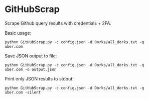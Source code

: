 # GitHubScrap

Scrape Github query results with credentials + 2FA.


Basic usage:

`python GitHubScrap.py -c config.json -d Dorks/all_dorks.txt -q uber.com`

Save JSON output to file:

`python GitHubScrap.py -c config.json -d Dorks/all_dorks.txt -q uber.com -o output.json`

Print only JSON results to stdout:

`python GitHubScrap.py -c config.json -d Dorks/all_dorks.txt -q uber.com -silent`
